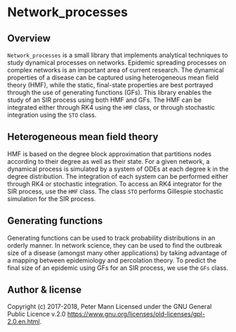# Network_processes

## Overview 

`Network_processes` is a small library that implements analytical techniques to study dynamical processes on networks. Epidemic spreading processes on complex networks is an important area of current research. The dynamical properties of a disease can be captured using heterogeneous mean field theory (HMF), while the static, final-state properties are best portrayed through the use of generating functions (GFs). This library enables the study of an SIR process using both HMF and GFs. The HMF can be integrated either through RK4 using the `HMF` class, or through stochastic integration using the `STO` class.

## Heterogeneous mean field theory

HMF is based on the degree block approximation that partitions nodes according to their degree as well as their state. For a given network, a dynamical process is simulated by a system of ODEs at each degree k in the degree distribution. The integration of each system can be performed either through RK4 or stochastic integration. To access an RK4 integrator for the SIR process, use the `HMF` class. The class `STO` performs Gillespie stochastic simulation for the SIR process. 

## Generating functions

Generating functions can be used to track probability distributions in an orderly manner. In network science, they can be used to find the outbreak size of a disease (amongst many other applications) by taking advantage of a mapping between epidemiology and percolation theory. To predict the final size of an epidemic using GFs for an SIR process, we use the `GFs` class. 

## Author & license 
Copyright (c) 2017-2018, Peter Mann 
Licensed under the GNU General Public Licence v.2.0 <https://www.gnu.org/licenses/old-licenses/gpl-2.0.en.html>.
